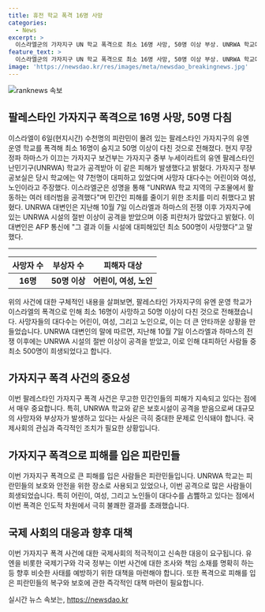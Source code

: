 ```yaml
---
title: 휴전 학교 폭격 16명 사망
categories:
  - News
excerpt: >
  이스라엘군의 가자지구 UN 학교 폭격으로 최소 16명 사망, 50명 이상 부상. UNRWA 학교에 7천명 대피 중, 대부분 어린이, 여성, 노인. 하마스 제노사이드 전쟁, 이스라엘 테러범 공격 조치. UNRWA 시설 공격으로 최소 500명 사망. (출처: AFP, 로이터)
feature_text: >
  이스라엘군의 가자지구 UN 학교 폭격으로 최소 16명 사망, 50명 이상 부상. UNRWA 학교에 7천명 대피 중, 대부분 어린이, 여성, 노인. 하마스 제노사이드 전쟁, 이스라엘 테러범 공격 조치. UNRWA 시설 공격으로 최소 500명 사망. (출처: AFP, 로이터)
image: 'https://newsdao.kr/res/images/meta/newsdao_breakingnews.jpg'
---
```


<p><img src="https://newsdao.kr/res/images/meta/newsdao_breakingnews.jpg" alt="ranknews 속보" /></p>

<h2 data-ke-size="size26">팔레스타인 가자지구 폭격으로 16명 사망, 50명 다침</h2>

<p data-ke-size="size16">이스라엘이 6일(현지시간) 수천명의 피란민이 몰려 있는 팔레스타인 가자지구의 유엔 운영 학교를 폭격해 최소 16명이 숨지고 50명 이상이 다친 것으로 전해졌다. 현지 무장정파 하마스가 이끄는 가자지구 보건부는 가자지구 중부 누세이라트의 유엔 팔레스타인난민기구(UNRWA) 학교가 공격받아 이 같은 피해가 발생했다고 밝혔다. 가자지구 정부 공보실은 당시 학교에는 약 7천명이 대피하고 있었다며 사망자 대다수는 어린이와 여성, 노인이라고 주장했다. 이스라엘군은 성명을 통해 "UNRWA 학교 지역의 구조물에서 활동하는 여러 테러범을 공격했다"며 민간인 피해를 줄이기 위한 조치를 미리 취했다고 밝혔다. UNRWA 대변인은 지난해 10월 7일 이스라엘과 하마스의 전쟁 이후 가자지구에 있는 UNRWA 시설의 절반 이상이 공격을 받았으며 이중 피란처가 많았다고 밝혔다. 이 대변인은 AFP 통신에 "그 결과 이들 시설에 대피해있던 최소 500명이 사망했다"고 말했다.</p>

<hr>

<table>
    <thead>
        <tr>
            <th>사망자 수</th>
            <th>부상자 수</th>
            <th>피해자 대상</th>
        </tr>
    </thead>
    <tbody>
        <tr>
            <td style="text-align: center; height: 17px;"><b>16명</b></td>
            <td style="text-align: center; height: 17px;"><b>50명 이상</b></td>
            <td><b>어린이, 여성, 노인</b></td>
        </tr>
    </tbody>
</table>

<p data-ke-size="size16">위의 사건에 대한 구체적인 내용을 살펴보면, 팔레스타인 가자지구의 유엔 운영 학교가 이스라엘의 폭격으로 인해 최소 16명이 사망하고 50명 이상이 다친 것으로 전해졌습니다. 사망자들의 대다수는 어린이, 여성, 그리고 노인으로, 이는 더 큰 안타까운 상황을 만들었습니다. UNRWA 대변인의 말에 따르면, 지난해 10월 7일 이스라엘과 하마스의 전쟁 이후에는 UNRWA 시설의 절반 이상이 공격을 받았고, 이로 인해 대피하던 사람들 중 최소 500명이 희생되었다고 합니다.</p>

<h2 data-ke-size="size26">가자지구 폭격 사건의 중요성</h2>

<p data-ke-size="size16">이번 팔레스타인 가자지구 폭격 사건은 무고한 민간인들의 피해가 지속되고 있다는 점에서 매우 중요합니다. 특히, UNRWA 학교와 같은 보호시설이 공격을 받음으로써 대규모의 사망자와 부상자가 발생하고 있다는 사실은 극히 중대한 문제로 인식돼야 합니다. 국제사회의 관심과 즉각적인 조치가 필요한 상황입니다.</p>

<h2 data-ke-size="size26">가자지구 폭격으로 피해를 입은 피란민들</h2>

<p data-ke-size="size16">이번 가자지구 폭격으로 큰 피해를 입은 사람들은 피란민들입니다. UNRWA 학교는 피란민들의 보호와 안전을 위한 장소로 사용되고 있었으나, 이번 공격으로 많은 사람들이 희생되었습니다. 특히 어린이, 여성, 그리고 노인들이 대다수를 占쪮하고 있다는 점에서 이번 폭격은 인도적 차원에서 극히 불쾌한 결과를 초래했습니다.</p>

<h2 data-ke-size="size26">국제 사회의 대응과 향후 대책</h2>

<p data-ke-size="size16">이번 가자지구 폭격 사건에 대한 국제사회의 적극적이고 신속한 대응이 요구됩니다. 유엔을 비롯한 국제기구와 각국 정부는 이번 사건에 대한 조사와 책임 소재를 명확히 하는 등 향후 비슷한 사태를 예방하기 위한 대책을 마련해야 합니다. 또한 폭격으로 피해를 입은 피란민들의 복구와 보호에 관한 즉각적인 대책 마련이 필요합니다.</p>
실시간 뉴스 속보는, <a href="https://newsdao.kr" rel="dofollow">https://newsdao.kr</a>



